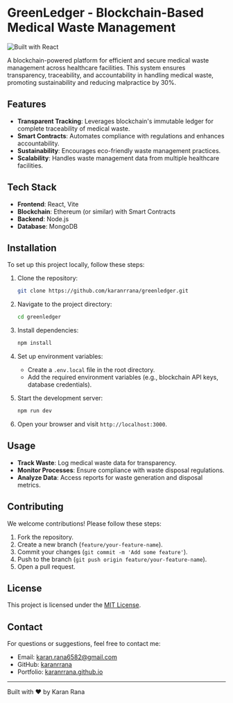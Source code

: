 # GreenLedger - Blockchain-Based Medical Waste Management

![Built with React](https://img.shields.io/badge/Built%20with-React-61DAFB?style=for-the-badge&logo=react&logoColor=white)

A blockchain-powered platform for efficient and secure medical waste management across healthcare facilities. This system ensures transparency, traceability, and accountability in handling medical waste, promoting sustainability and reducing malpractice by 30%.

## Features

- **Transparent Tracking**: Leverages blockchain's immutable ledger for complete traceability of medical waste.
- **Smart Contracts**: Automates compliance with regulations and enhances accountability.
- **Sustainability**: Encourages eco-friendly waste management practices.
- **Scalability**: Handles waste management data from multiple healthcare facilities.

## Tech Stack

- **Frontend**: React, Vite
- **Blockchain**: Ethereum (or similar) with Smart Contracts
- **Backend**: Node.js
- **Database**: MongoDB

## Installation

To set up this project locally, follow these steps:

1. Clone the repository:

   ```bash
   git clone https://github.com/karanrrana/greenledger.git
   ```

2. Navigate to the project directory:

   ```bash
   cd greenledger
   ```

3. Install dependencies:

   ```bash
   npm install
   ```

4. Set up environment variables:
   - Create a `.env.local` file in the root directory.
   - Add the required environment variables (e.g., blockchain API keys, database credentials).

5. Start the development server:

   ```bash
   npm run dev
   ```

6. Open your browser and visit `http://localhost:3000`.

## Usage

- **Track Waste**: Log medical waste data for transparency.
- **Monitor Processes**: Ensure compliance with waste disposal regulations.
- **Analyze Data**: Access reports for waste generation and disposal metrics.

## Contributing

We welcome contributions! Please follow these steps:

1. Fork the repository.
2. Create a new branch (`feature/your-feature-name`).
3. Commit your changes (`git commit -m 'Add some feature'`).
4. Push to the branch (`git push origin feature/your-feature-name`).
5. Open a pull request.

## License

This project is licensed under the [MIT License](LICENSE).

## Contact

For questions or suggestions, feel free to contact me:

- Email: [karan.rana6582@gmail.com](mailto:karan.rana6582@gmail.com)
- GitHub: [karanrrana](https://github.com/karanrrana)
- Portfolio: [karanrrana.github.io](https://karanrrana.github.io)

---

Built with ❤️ by Karan Rana
